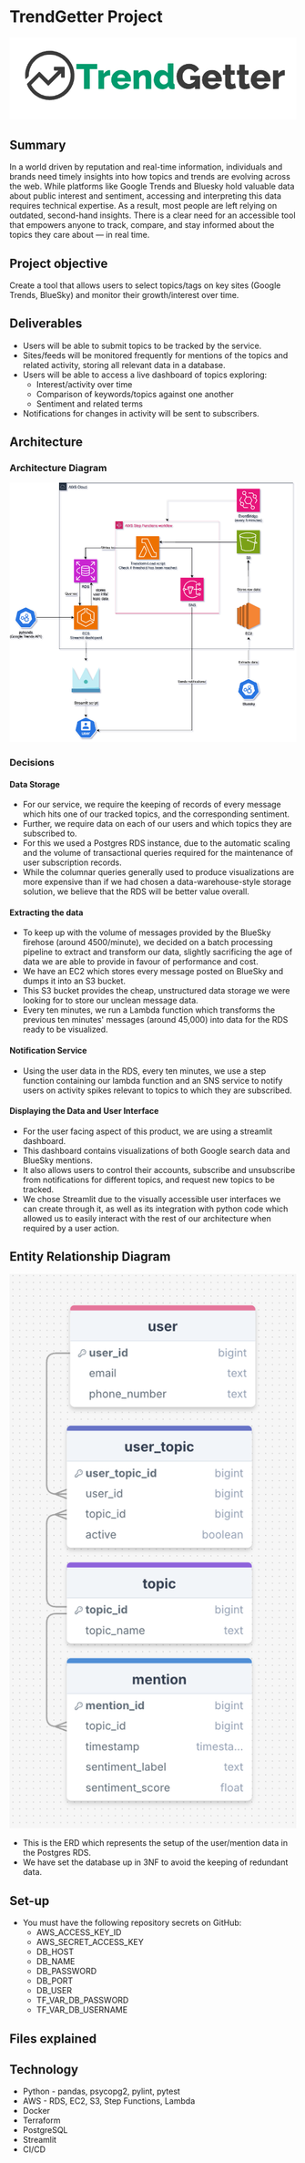 # TrendGetter Project

 ![alt text for screen readers](./TGlogo.png "Architecture Diagram")
## Summary
In a world driven by reputation and real-time information, individuals and brands need timely insights into how topics and trends are evolving across the web. While platforms like Google Trends and Bluesky hold valuable data about public interest and sentiment, accessing and interpreting this data requires technical expertise. As a result, most people are left relying on outdated, second-hand insights. There is a clear need for an accessible tool that empowers anyone to track, compare, and stay informed about the topics they care about — in real time.

## Project objective
Create a tool that allows users to select topics/tags on key sites (Google Trends, BlueSky) and monitor their growth/interest over time.

## Deliverables
- Users will be able to submit topics to be tracked by the service.
- Sites/feeds will be monitored frequently for mentions of the topics and related activity, storing all relevant data in a database.
- Users will be able to access a live dashboard of topics exploring:
    - Interest/activity over time
    - Comparison of keywords/topics against one another
    - Sentiment and related terms
- Notifications for changes in activity will be sent to subscribers.

## Architecture
 ### Architecture Diagram
 ![alt text for screen readers](./architecture.png "Architecture Diagram")
 ### Decisions
 #### Data Storage
 - For our service, we require the keeping of records of every message which hits one of our tracked topics, and the corresponding sentiment. 
 - Further, we require data on each of our users and which topics they are subscribed to.
 - For this we used a Postgres RDS instance, due to the automatic scaling and the volume of transactional queries required for the maintenance of user subscription records.
 - While the columnar queries generally used to produce visualizations are more expensive than if we had chosen a data-warehouse-style storage solution, we believe that the RDS will be better value overall.
 #### Extracting the data
 - To keep up with the volume of messages provided by the BlueSky firehose (around 4500/minute), we decided on a batch processing pipeline to extract and transform our data, slightly sacrificing the age of data we are able to provide in favour of performance and cost.
 - We have an EC2 which stores every message posted on BlueSky and dumps it into an S3 bucket.
 - This S3 bucket provides the cheap, unstructured data storage we were looking for to store our unclean message data.
 - Every ten minutes, we run a Lambda function which transforms the previous ten minutes' messages (around 45,000) into data for the RDS ready to be visualized.
 #### Notification Service
 - Using the user data in the RDS, every ten minutes, we use a step function containing our lambda function and an SNS service to notify users on activity spikes relevant to topics to which they are subscribed. 
 #### Displaying the Data and User Interface
 - For the user facing aspect of this product, we are using a streamlit dashboard.
 - This dashboard contains visualizations of both Google search data and BlueSky mentions.
 - It also allows users to control their accounts, subscribe and unsubscribe from notifications for different topics, and request new topics to be tracked.
 - We chose Streamlit due to the visually accessible user interfaces we can create through it, as well as its integration with python code which allowed us to easily interact with the rest of our architecture when required by a user action.
 ## Entity Relationship Diagram
![alt text for screen readers](./tg_erd.png "Architecture Diagram")
- This is the ERD which represents the setup of the user/mention data in the Postgres RDS.
- We have set the database up in 3NF to avoid the keeping of redundant data.
## Set-up
- You must have the following repository secrets on GitHub:
    - AWS_ACCESS_KEY_ID
    - AWS_SECRET_ACCESS_KEY
    - DB_HOST
    - DB_NAME
    - DB_PASSWORD
    - DB_PORT
    - DB_USER
    - TF_VAR_DB_PASSWORD
    - TF_VAR_DB_USERNAME

## Files explained

## Technology
- Python - pandas, psycopg2, pylint, pytest
- AWS - RDS, EC2, S3, Step Functions, Lambda
- Docker
- Terraform
- PostgreSQL
- Streamlit
- CI/CD
